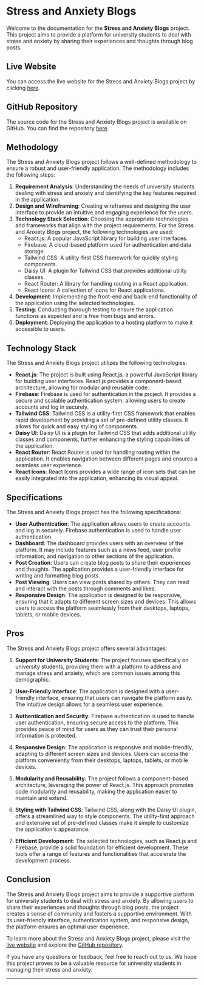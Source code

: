 # Stress and Anxiety Blogs

Welcome to the documentation for the **Stress and Anxiety Blogs** project. This project aims to provide a platform for university students to deal with stress and anxiety by sharing their experiences and thoughts through blog posts.

## Live Website

You can access the live website for the Stress and Anxiety Blogs project by clicking [here](https://stress-n-anxiety-blogs.netlify.app).

## GitHub Repository

The source code for the Stress and Anxiety Blogs project is available on GitHub. You can find the repository [here](https://github.com/MarufAlAslam/react-social-n-blogs).

## Methodology

The Stress and Anxiety Blogs project follows a well-defined methodology to ensure a robust and user-friendly application. The methodology includes the following steps:

1. **Requirement Analysis**: Understanding the needs of university students dealing with stress and anxiety and identifying the key features required in the application.
2. **Design and Wireframing**: Creating wireframes and designing the user interface to provide an intuitive and engaging experience for the users.
3. **Technology Stack Selection**: Choosing the appropriate technologies and frameworks that align with the project requirements. For the Stress and Anxiety Blogs project, the following technologies are used:
    - React.js: A popular JavaScript library for building user interfaces.
    - Firebase: A cloud-based platform used for authentication and data storage.
    - Tailwind CSS: A utility-first CSS framework for quickly styling components.
    - Daisy UI: A plugin for Tailwind CSS that provides additional utility classes.
    - React Router: A library for handling routing in a React application.
    - React Icons: A collection of icons for React applications.
4. **Development**: Implementing the front-end and back-end functionality of the application using the selected technologies.
5. **Testing**: Conducting thorough testing to ensure the application functions as expected and is free from bugs and errors.
6. **Deployment**: Deploying the application to a hosting platform to make it accessible to users.

## Technology Stack

The Stress and Anxiety Blogs project utilizes the following technologies:

- **React.js**: The project is built using React.js, a powerful JavaScript library for building user interfaces. React.js provides a component-based architecture, allowing for modular and reusable code.
- **Firebase**: Firebase is used for authentication in the project. It provides a secure and scalable authentication system, allowing users to create accounts and log in securely.
- **Tailwind CSS**: Tailwind CSS is a utility-first CSS framework that enables rapid development by providing a set of pre-defined utility classes. It allows for quick and easy styling of components.
- **Daisy UI**: Daisy UI is a plugin for Tailwind CSS that adds additional utility classes and components, further enhancing the styling capabilities of the application.
- **React Router**: React Router is used for handling routing within the application. It enables navigation between different pages and ensures a seamless user experience.
- **React Icons**: React Icons provides a wide range of icon sets that can be easily integrated into the application, enhancing its visual appeal.

## Specifications

The Stress and Anxiety Blogs project has the following specifications:

- **User Authentication**: The application allows users to create accounts and log in securely. Firebase authentication is used to handle user authentication.
- **Dashboard**: The dashboard provides users with an overview of the platform. It may include features such as a news feed, user profile information, and navigation to other sections of the application.
- **Post Creation**: Users can create blog posts to share their experiences and thoughts. The application provides a user-friendly interface for writing and formatting blog posts.
- **Post Viewing**: Users can view posts shared by others. They can read and interact with the posts through comments and likes.
- **Responsive Design**: The application is designed to be responsive, ensuring that it adapts to different screen sizes and devices. This allows users to access the platform seamlessly from their desktops, laptops, tablets, or mobile devices.


## Pros

The Stress and Anxiety Blogs project offers several advantages:

1. **Support for University Students**: The project focuses specifically on university students, providing them with a platform to address and manage stress and anxiety, which are common issues among this demographic.

2. **User-Friendly Interface**: The application is designed with a user-friendly interface, ensuring that users can navigate the platform easily. The intuitive design allows for a seamless user experience.

3. **Authentication and Security**: Firebase authentication is used to handle user authentication, ensuring secure access to the platform. This provides peace of mind for users as they can trust their personal information is protected.

4. **Responsive Design**: The application is responsive and mobile-friendly, adapting to different screen sizes and devices. Users can access the platform conveniently from their desktops, laptops, tablets, or mobile devices.

5. **Modularity and Reusability**: The project follows a component-based architecture, leveraging the power of React.js. This approach promotes code modularity and reusability, making the application easier to maintain and extend.

6. **Styling with Tailwind CSS**: Tailwind CSS, along with the Daisy UI plugin, offers a streamlined way to style components. The utility-first approach and extensive set of pre-defined classes make it simple to customize the application's appearance.

7. **Efficient Development**: The selected technologies, such as React.js and Firebase, provide a solid foundation for efficient development. These tools offer a range of features and functionalities that accelerate the development process.

## Conclusion

The Stress and Anxiety Blogs project aims to provide a supportive platform for university students to deal with stress and anxiety. By allowing users to share their experiences and thoughts through blog posts, the project creates a sense of community and fosters a supportive environment. With its user-friendly interface, authentication system, and responsive design, the platform ensures an optimal user experience.

To learn more about the Stress and Anxiety Blogs project, please visit the [live website](https://www.example.com) and explore the [GitHub repository](https://github.com/your-username/stress-anxiety-blogs).

If you have any questions or feedback, feel free to reach out to us. We hope this project proves to be a valuable resource for university students in managing their stress and anxiety.

---